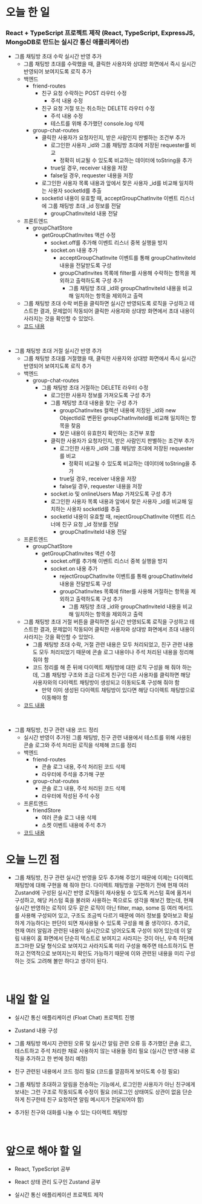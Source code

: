 # 오늘 한 일

### React + TypeScript 프로젝트 제작 (React, TypeScript, ExpressJS, MongoDB로 만드는 실시간 통신 애플리케이션)

- 그룹 채팅방 초대 수락 실시간 반영 추가
  - 그룹 채팅방 초대를 수락했을 때, 클릭한 사용자와 상대방 화면에서 즉시 실시간 반영되어 보여지도록 로직 추가
  - 백엔드
    - friend-routes
      - 친구 요청 수락하는 POST 라우터 수정
        - 주석 내용 수정
      - 친구 요청 거절 또는 취소하는 DELETE 라우터 수정
        - 주석 내용 수정
        - 테스트를 위해 추가했던 console.log 삭제
    - group-chat-routes
      - 클릭한 사용자가 요청자인지, 받은 사람인지 판별하는 조건부 추가
        - 로그인한 사용자 \_id와 그룹 채팅방 초대에 저장된 requester를 비교
          - 정확히 비교될 수 있도록 비교하는 데이터에 toString을 추가
        - true일 경우, receiver 내용을 저장
        - false일 경우, requester 내용을 저장
      - 로그인한 사용자 목록 내용과 앞에서 찾은 사용자 \_id를 비교해 일치하는 사용자 socketId를 추출
      - socketId 내용이 유효할 때, acceptGroupChatInvite 이벤트 리스너에 그룹 채팅방 초대 \_id 정보를 전달
        - groupChatInviteId 내용 전달
  - 프론트엔드
    - groupChatStore
      - getGroupChatInvites 액션 수정
        - socket.off를 추가해 이벤트 리스너 중복 실행을 방지
        - socket.on 내용 추가
          - acceptGroupChatInvite 이벤트를 통해 groupChatInviteId 내용을 전달받도록 구성
          - groupChatInvites 목록에 filter를 사용해 수락하는 항목을 제외하고 출력하도록 구성 추가
            - 그룹 채팅방 초대 \_id와 groupChatInviteId 내용을 비교해 일치하는 항목을 제외하고 출력
  - 그룹 채팅방 초대 수락 버튼을 클릭하면 실시간 반영되도록 로직을 구성하고 테스트한 결과, 문제없이 작동되어 클릭한 사용자와 상대방 화면에서 초대 내용이 사라지는 것을 확인할 수 있었다.
  - [코드 내용](https://github.com/jeongsangtae/float-chat/commit/a4c8900d60a2e33b9c3fdfbc462f80bb62494b3f)

<br />

- 그룹 채팅방 초대 거절 실시간 반영 추가
  - 그룹 채팅방 초대를 거절했을 때, 클릭한 사용자와 상대방 화면에서 즉시 실시간 반영되어 보여지도록 로직 추가
  - 백엔드
    - group-chat-routes
      - 그룹 채팅방 초대 거절하는 DELETE 라우터 수정
        - 로그인한 사용자 정보를 가져오도록 구성 추가
        - 그룹 채팅방 초대 내용을 찾는 구성 추가
          - groupChatInvites 컬렉션 내용에 저장된 \_id와 new ObjectId로 변환된 groupChatInviteId를 비교해 일치하는 항목을 찾음
          - 찾은 내용이 유효한지 확인하는 조건부 포함
        - 클릭한 사용자가 요청자인지, 받은 사람인지 판별하는 조건부 추가
          - 로그인한 사용자 \_id와 그룹 채팅방 초대에 저장된 requester를 비교
            - 정확히 비교될 수 있도록 비교하는 데이터에 toString을 추가
          - true일 경우, receiver 내용을 저장
          - false일 경우, requester 내용을 저장
        - socket.io 및 onlineUsers Map 가져오도록 구성 추가
        - 로그인한 사용자 목록 내용과 앞에서 찾은 사용자 \_id를 비교해 일치하는 사용자 socketId를 추출
        - socketId 내용이 유효할 때, rejectGroupChatInvite 이벤트 리스너에 친구 요청 \_id 정보를 전달
          - groupChatInviteId 내용 전달
  - 프론트엔드
    - groupChatStore
      - getGroupChatInvites 액션 수정
        - socket.off를 추가해 이벤트 리스너 중복 실행을 방지
        - socket.on 내용 추가
          - rejectGroupChatInvite 이벤트를 통해 groupChatInviteId 내용을 전달받도록 구성
          - groupChatInvites 목록에 filter를 사용해 거절하는 항목을 제외하고 출력하도록 구성 추가
            - 그룹 채팅방 초대 \_id와 groupChatInviteId 내용을 비교해 일치하는 항목을 제외하고 출력
  - 그룹 채팅방 초대 거절 버튼을 클릭하면 실시간 반영되도록 로직을 구성하고 테스트한 결과, 문제없이 작동되어 클릭한 사용자와 상대방 화면에서 초대 내용이 사라지는 것을 확인할 수 있었다.
    - 그룹 채팅방 초대 수락, 거절 관련 내용은 모두 처리되었고, 친구 관련 내용도 모두 처리되었기 때문에 콘솔 로그 내용이나 주석 처리된 내용을 정리해 줘야 함
    - 코드 정리를 해 준 뒤에 다이렉트 채팅방에 대한 로직 구성을 해 줘야 하는데, 그룹 채팅방 구조와 조금 다르게 친구인 다른 사용자를 클릭하면 해당 사용자와의 다이렉트 채팅방이 생성되고 이동되도록 구성해 줘야 함
      - 만약 이미 생성된 다이렉트 채팅방이 있다면 해당 다이렉트 채팅방으로 이동해야 함
  - [코드 내용](https://github.com/jeongsangtae/float-chat/commit/8fc21a6267965ee037b745100d2e996acc48fc20)

<br />

- 그룹 채팅방, 친구 관련 내용 코드 정리
  - 실시간 반영이 추가된 그룹 채팅방, 친구 관련 내용에서 테스트를 위해 사용된 콘솔 로그와 주석 처리된 로직을 삭제해 코드를 정리
  - 백엔드
    - friend-routes
      - 콘솔 로그 내용, 주석 처리된 코드 삭제
      - 라우터에 주석을 추가해 구분
    - group-chat-routes
      - 콘솔 로그 내용, 주석 처리된 코드 삭제
      - 라우터에 작성된 주석 수정
  - 프론트엔드
    - friendStore
      - 여러 콘솔 로그 내용 삭제
      - 소켓 이벤트 내용에 주석 추가
  - [코드 내용](https://github.com/jeongsangtae/float-chat/commit/4fdd9d276c7f11310cff4dd7df9882acac1ee50e)

# 오늘 느낀 점

- 그룹 채팅방, 친구 관련 실시간 반영을 모두 추가해 주었기 때문에 이제는 다이렉트 채팅방에 대해 구현을 해 줘야 한다. 다이렉트 채팅방을 구현하기 전에 현재 여러 Zustand에 구성된 실시간 반영 로직들이 재사용될 수 있도록 커스텀 훅에 옮겨서 구성하고, 해당 커스텀 훅을 불러와 사용하는 쪽으로도 생각을 해보긴 했는데, 현재 실시간 반영하는 로직이 모두 같은 로직이 아닌 filter, map, some 등 여러 메서드를 사용해 구성되어 있고, 구조도 조금씩 다르기 때문에 여러 정보를 찾아보고 확실하게 가능하다는 판단이 되면 재사용될 수 있도록 구성을 해 줄 생각이다. 추가로, 현재 여러 알림과 관련된 내용이 실시간으로 넘어오도록 구성이 되어 있는데 이 알림 내용이 홈 화면에서 단순히 텍스트로 보여지고 사라지는 것이 아닌, 우측 하단에 조그마한 모달 형식으로 보여지고 사라지도록 미리 구성을 해주면 테스트하기도 편하고 전역적으로 보여지는지 확인도 가능하기 때문에 이와 관련된 내용을 미리 구성하는 것도 고려해 볼만 하다고 생각이 된다.

<br />

# 내일 할 일

- 실시간 통신 애플리케이션 (Float Chat) 프로젝트 진행

- Zustand 내용 구성

- 그룹 채팅방 메시지 관련된 오류 및 실시간 알림 관련 오류 등 추가했던 콘솔 로그, 테스트하고 주석 처리한 채로 사용하지 않는 내용들 정리 필요 (실시간 반영 내용 로직을 추가하고 한 번에 정리 예정)

- 친구 관련된 내용에서 코드 정리 필요 (코드를 깔끔하게 보이도록 수정 필요)

- 그룹 채팅방 초대하고 알림을 전송하는 기능에서, 로그인한 사용자가 아닌 친구에게 보내는 그런 구조로 작동되도록 수정이 필요 (비로그인 상태여도 상관이 없음 단순하게 친구한테 친구 요청하면 알림 메시지가 전달되어야 함)

- 추가된 친구와 대화를 나눌 수 있는 다이렉트 채팅방

<br />

# 앞으로 해야 할 일

- React, TypeScript 공부

- React 상태 관리 도구인 Zustand 공부

- 실시간 통신 애플리케이션 프로젝트 제작
